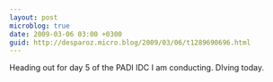 ```yaml
---
layout: post
microblog: true
date: 2009-03-06 03:00 +0300
guid: http://desparoz.micro.blog/2009/03/06/t1289690696.html
---
```

Heading out for day 5 of the PADI IDC I am conducting. DIving today.
